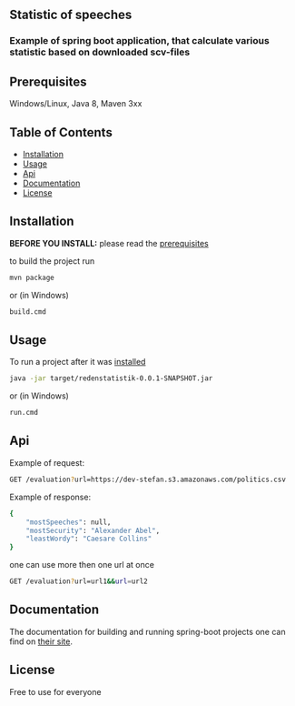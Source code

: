 ## Statistic of speeches
### Example of spring boot application, that calculate various statistic based on downloaded scv-files


## Prerequisites

Windows/Linux, Java 8, Maven 3xx

## Table of Contents

* [Installation](#installation)
* [Usage](#usage)
* [Api](#api)
* [Documentation](#documentation)
* [License](#license)

## Installation

**BEFORE YOU INSTALL:** please read the [prerequisites](#prerequisites)

to build the project run
```bash
mvn package
```
or (in Windows)
```bash
build.cmd
```


## Usage

To run a project after it was [installed](#installation)
```bash
java -jar target/redenstatistik-0.0.1-SNAPSHOT.jar
```
or (in Windows)
```bash
run.cmd
```

## Api

Example of request:
```bash
GET /evaluation?url=https://dev-stefan.s3.amazonaws.com/politics.csv 
```

Example of response:
```bash
{
	"mostSpeeches": null,
	"mostSecurity": "Alexander Abel",
	"leastWordy": "Caesare Collins"
}
```

one can use more then one url at once
```bash
GET /evaluation?url=url1&&url=url2 
```



## Documentation

The documentation for building and running spring-boot projects one can find on [their site](https://projects.spring.io/spring-boot/).

## License

Free to use for everyone

